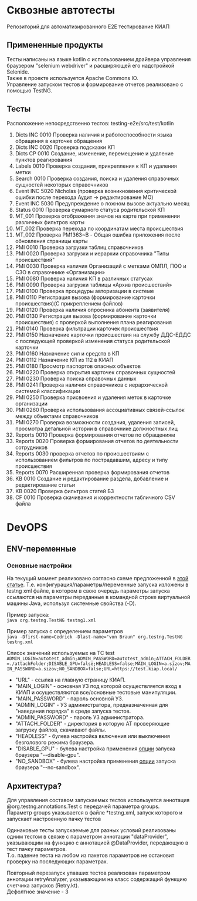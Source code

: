 # Сквозные автотесты

Репозиторий для автоматизированного E2E тестирование КИАП

## Примененные продукты

Тесты написаны на языке kotlin с использованием драйвера управления браузером "selenium webdriver" и расширяющей его надстройкой Selenide.  
Также в проекте используется Apache Commons IO.  
Управление запуском тестов и формирование отчетов реализовано с помощью TestNG.

## Тесты

Расположение непосредственно тестов: testing-e2e/src/test/kotlin

1. Dicts INC 0010 Проверка наличия и работоспособности языка обращения в карточке обращения
2. Dicts INC 0020 Проверка подсказки КП
3. Dicts CP 0010 Создание, изменение, перемещение и удаление пунктов реагирования
4. Labels 0010 Проверка создания, прикрепления к КП и удаления метки
5. Search 0010 Проверка создания, поиска и удаления справочных сущностей некоторых справочников
6. Event INC 5020 Nicholas (проверка возникновения критической ошибки после перехода Аудит -> редактирование МО)
7. Event INC 5030 Предупреждение о ложном вызове актуально месяц
8. Status 0010 Проверка сумарного статуса родительской КП
9. MT_001 Проверка отображения значов на карте при применении различных фильтров карты
10. MT_002 Проверка перехода по координатам места происшествия
11. MT_002 Проверка PM1363~B - Общая ошибка приложения после обновления страницы карты
12. PMI 0010 Проверка загрузки таблиц справочников
13. PMI 0020 Проверка загрузки и иерархии справочника "Типы происшествий"
14. PMI 0030 Проверка наличия Организаций с метками ОМПЛ, ПОО и СЗО в справочнике «Организации»
15. PMI 0080 Проверка наличия КП в различных статусах
16. PMI 0090 Проверка загрузки таблицы «Архив происшествий»
17. PMI 0100 Проверка процедуры авторизации в системе
18. PMI 0110 Регистрация вызова (формирование карточки происшествия)(С прикреплением файлов)
19. PMI 0120 Проверка наличия опросника абонента (заявителя)
20. PMI 0130 Регистрация вызова (формирование карточки происшествия) с проверкой выполнения плана реагирования
21. PMI 0140 Проверка фильтрации карточек происшествия
22. PMI 0150 Назначение карточки происшествия на службу ДДС-ЕДДС с последующей проверкой изменения статуса родительской карточки
23. PMI 0160 Назначение сил и средств в КП
24. PMI 0112 Назначение КП из 112 в КИАП
25. PMI 0180 Просмотр паспортов опасных объектов
26. PMI 0220 Проверка открытия карточек справочных сущностей
27. PMI 0230 Проверка поиска справочных данных
28. PMI 0241 Проверка наличия справочников с иерархической системой классификации
29. PMI 0250 Проверка присвоения и удаления меток в карточке организации
30. PMI 0260 Проверка использования ассоциативных связей-ссылок между объектами справочников
31. PMI 0270 Проверка возможности создания, удаления записей, просмотра детальной истории в справочнике должностных лиц
32. Reports 0010 Проверка формирования отчетов по обращениям
33. Reports 0020 Проверка формирования отчетов по деятельности сотрудников
34. Reports 0030 проверка отчетов по происшествиям с использованием фильтров по пострадавшим, адресу и типу происшествия
35. Reports 0070 Расширенная проверка формирования отчетов
36. KB 0010 Создание и редактирование раздела, добавление и редактирование статьи
37. KB 0020 Проверка фильтров статей БЗ
38. CF 0010 Проверка скачивания и корректности табличного CSV файла

# DevOPS

## ENV-переменные

### Основные настройки

На текущий момент реализовано согласно схеме предложенной в [этой статье](https://itnext.io/how-to-run-automation-scripts-in-multiple-environments-abc39d11aa20). Т.е. конфигурация/параметры/переменные запуска изложены в testng xml файле, в котором в свою очередь параметры запуска ссылаются на параметры переданные в командной строке виртуальной машины Java, используя системные свойства (-D).

Пример запуска:  
```java org.testng.TestNG testng1.xml```

Пример запуска с определением параметров  
```java -Dfirst-name=Cedrick -Dlast-name="von Braun" org.testng.TestNG testng.xml```

Список значений используемых на ТС test  
```ADMIN_LOGIN=autotest_admin;ADMIN_PASSWORD=autotest_admin;ATTACH_FOLDER=./attachFolder;DISABLE_GPU=false;HEADLESS=false;MAIN_LOGIN=a.sizov;MAIN_PASSWORD=a.sizov;NO_SANDBOX=false;URL=https://test.kiap.local/```


* "URL" - ссылка на главную страницу КИАП.  
* "MAIN_LOGIN" - основная УЗ под которой осуществляется вход в КИАП и осуществляются все/основные тестовые манипуляции.  
* "MAIN_PASSWORD" - пароль основной УЗ.  
* "ADMIN_LOGIN" - УЗ администратора, предназначенная для "наведения порядка" в среде запуска тестов.  
* "ADMIN_PASSWORD" - пароль УЗ администратора.  
* "ATTACH_FOLDER" - директория в которую АТ проверяющие загрузку файлов, скачивают файлы.  
* "HEADLESS" - булева настройка включения или выключения безголового режима браузера.  
* "DISABLE_GPU" - булева настройка применения [опции](https://peter.sh/experiments/chromium-command-line-switches/#disable-gpu) запуска браузера "--disable-gpu".  
* "NO_SANDBOX" - булева настройка применения [опции](https://peter.sh/experiments/chromium-command-line-switches/#disable-gpu) запуска браузера "--no-sandbox".
## Архитектура?

Для управления составом запускаемых тестов используется аннотация @org.testng.annotations.Test с передачей параметра groups.  
Параметр groups указывается в файле *testng.xml, запуск которого и запускает настроенную пачку тестов

Одинаковые тесты запускаемые для разных условий реализованы одним тестом в связке с параметром аннотации "dataProvider", указывающим на функцию с аннотацией @DataProvider, передающую в тест пачку параметров.  
Т.о. падение теста на любом из пакетов параметров не остановит проверку на последующих параметрах.

Повторный перезапуск упавших тестов реализован параметром аннотации retryAnalyzer, указывающим на класс содержащий функцию счетчика запусков (Retry.kt).  
Дефолтное значение - 3
